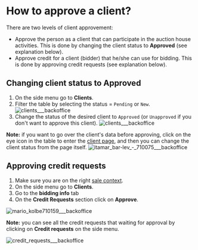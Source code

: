 # How to approve a client?

There are two levels of client approvement:

* Approve the person as a client that can participate in the auction house activities. This is done by changing the client status to **Approved** \(see explanation below\). 
* Approve credit for a client \(bidder\) that he/she can use for bidding. This is done by approving credit requests \(see explanation below\).

## Changing client status to Approved

1. On the side menu go to **Clients**.
2. Filter the table by selecting the status = `Pending` or `New`. ![clients\_\_\_backoffice](https://user-images.githubusercontent.com/20393485/44981608-c2de8000-af7b-11e8-8407-7754054a7c05.jpg)
3. Change the status of the desired client to `Approved` \(or `Unapproved` if you don't want to approve this client\). ![clients\_\_\_backoffice](https://user-images.githubusercontent.com/20393485/44981582-ab9f9280-af7b-11e8-800b-5945a93d6d60.jpg)

**Note:** if you want to go over the client's data before approving, click on the eye icon in the table to enter the [client page](understanding-client-page.md), and then you can change the client status from the page itself. ![itamar\_bar-lev\_-\_710075\_\_\_backoffice](https://user-images.githubusercontent.com/20393485/44981546-8c086a00-af7b-11e8-9417-2a1d67e72abd.jpg)

## Approving credit requests

1. Make sure you are on the right [sale context](../sale/sale-context.md).
2. On the side menu go to **Clients**.
3. Go to the **bidding info** tab
4. On the **Credit Requests** section click on **Approve**. 

![mario\_kolbe710159\_\_\_backoffice](https://user-images.githubusercontent.com/20393485/45079419-35299e80-b0fb-11e8-99a0-b9d2229b2b44.jpg)

**Note:** you can see all the credit requests that waiting for approval by clicking on **Credit requests** on the side menu.

![credit\_requests\_\_\_backoffice](https://user-images.githubusercontent.com/20393485/45079686-d57fc300-b0fb-11e8-8687-ef922a1458b3.jpg)

